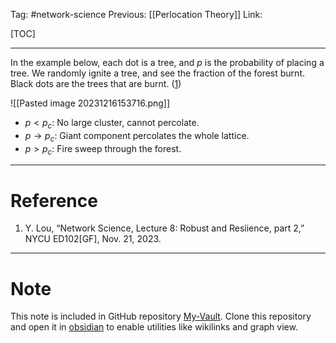Tag: #network-science 
Previous: [[Perlocation Theory]]
Link: 

[TOC]

---

In the example below, each dot is a tree, and $p$ is the probability of placing a tree. We randomly ignite a tree, and see the fraction of the forest burnt. Black dots are the trees that are burnt. (<u>1</u>)

![[Pasted image 20231216153716.png]]

- $p < p_c$: No large cluster, cannot percolate.
- $p \rightarrow p_c$: Giant component percolates the whole lattice.
- $p > p_c$: Fire sweep through the forest.

---

# Reference

1. Y. Lou, “Network Science, Lecture 8: Robust and Resiience, part 2,” NYCU ED102[GF], Nov. 21, 2023.


---

# Note

This note is included in GitHub repository [My-Vault](https://github.com/LittleD3092/My-Vault.git). Clone this repository and open it in [obsidian](https://obsidian.md/) to enable utilities like wikilinks and graph view.